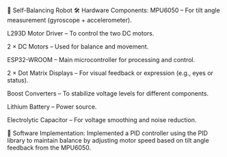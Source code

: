 🤖 Self-Balancing Robot
🛠️ Hardware Components:
MPU6050 – For tilt angle measurement (gyroscope + accelerometer).

L293D Motor Driver – To control the two DC motors.

2 × DC Motors – Used for balance and movement.

ESP32-WROOM – Main microcontroller for processing and control.

2 × Dot Matrix Displays – For visual feedback or expression (e.g., eyes or status).

Boost Converters – To stabilize voltage levels for different components.

Lithium Battery – Power source.

Electrolytic Capacitor – For voltage smoothing and noise reduction.

💾 Software Implementation:
Implemented a PID controller using the PID library to maintain balance by adjusting motor speed based on tilt angle feedback from the MPU6050.
